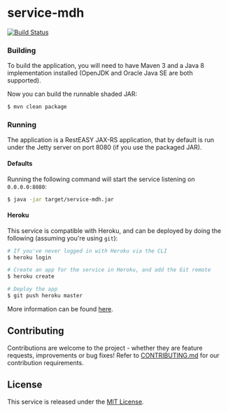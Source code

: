 service-mdh
=====================

[![Build Status](https://travis-ci.org/jonjomckay/service-mdh.svg)](https://travis-ci.org/jonjomckay/service-mdh)

### Building

To build the application, you will need to have Maven 3 and a Java 8 implementation installed (OpenJDK and Oracle Java SE
are both supported).

Now you can build the runnable shaded JAR:

```bash
$ mvn clean package
```

### Running

The application is a RestEASY JAX-RS application, that by default is run under the Jetty server on port 8080 (if you
use the packaged JAR).

#### Defaults

Running the following command will start the service listening on `0.0.0.0:8080`:

```bash
$ java -jar target/service-mdh.jar
```

#### Heroku

This service is compatible with Heroku, and can be deployed by doing the following (assuming you're using `git`):

```bash
# If you've never logged in with Heroku via the CLI
$ heroku login

# Create an app for the service in Heroku, and add the Git remote
$ heroku create

# Deploy the app
$ git push heroku master
```

More information can be found [here](https://devcenter.heroku.com/categories/java).


## Contributing

Contributions are welcome to the project - whether they are feature requests, improvements or bug fixes! Refer to 
[CONTRIBUTING.md](CONTRIBUTING.md) for our contribution requirements.

## License

This service is released under the [MIT License](https://opensource.org/licenses/MIT).
